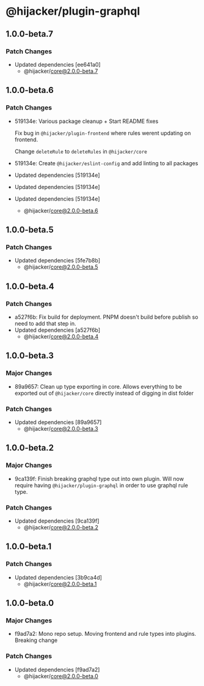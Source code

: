 # @hijacker/plugin-graphql

## 1.0.0-beta.7

### Patch Changes

- Updated dependencies [ee641a0]
  - @hijacker/core@2.0.0-beta.7

## 1.0.0-beta.6

### Patch Changes

- 519134e: Various package cleanup + Start README fixes

  Fix bug in `@hijacker/plugin-frontend` where rules werent updating on frontend.

  Change `deleteRule` to `deleteRules` in `@hijacker/core`

- 519134e: Create `@hijacker/eslint-config` and add linting to all packages
- Updated dependencies [519134e]
- Updated dependencies [519134e]
- Updated dependencies [519134e]
  - @hijacker/core@2.0.0-beta.6

## 1.0.0-beta.5

### Patch Changes

- Updated dependencies [5fe7b8b]
  - @hijacker/core@2.0.0-beta.5

## 1.0.0-beta.4

### Patch Changes

- a527f6b: Fix build for deployment. PNPM doesn't build before publish so need to add that step in.
- Updated dependencies [a527f6b]
  - @hijacker/core@2.0.0-beta.4

## 1.0.0-beta.3

### Major Changes

- 89a9657: Clean up type exporting in core. Allows everything to be exported out of `@hijacker/core` directly instead of digging in dist folder

### Patch Changes

- Updated dependencies [89a9657]
  - @hijacker/core@2.0.0-beta.3

## 1.0.0-beta.2

### Major Changes

- 9ca139f: Finish breaking graphql type out into own plugin. Will now require having `@hijacker/plugin-graphql` in order to use graphql rule type.

### Patch Changes

- Updated dependencies [9ca139f]
  - @hijacker/core@2.0.0-beta.2

## 1.0.0-beta.1

### Patch Changes

- Updated dependencies [3b9ca4d]
  - @hijacker/core@2.0.0-beta.1

## 1.0.0-beta.0

### Major Changes

- f9ad7a2: Mono repo setup. Moving frontend and rule types into plugins. Breaking change

### Patch Changes

- Updated dependencies [f9ad7a2]
  - @hijacker/core@2.0.0-beta.0
